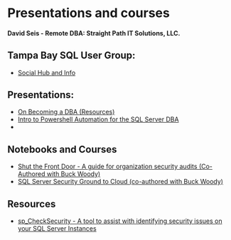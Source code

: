 # Presentations and courses 

#### David Seis -  Remote DBA:  Straight Path IT Solutions, LLC.

## Tampa Bay SQL User Group:

- [Social Hub and Info](aka.ms/TFAB)

## Presentations:

- [On Becoming a DBA (Resources)](https://github.com/David-Seis/Presentations/tree/main/On_Becoming_a_DBA)
- [Intro to Powershell Automation for the SQL Server DBA](https://github.com/David-Seis/Presentations/tree/main/Intro%20to%20PowerShell%20Automation%20for%20the%20SQL%20Server%20DBA%20(100))
- 

## Notebooks and Courses

- [Shut the Front Door - A guide for organization security audits (Co-Authored with Buck Woody)](https://github.com/BuckWoody/presentations/tree/master/shut_the_front_door)
- [SQL Server Security Ground to Cloud (co-authored with Buck Woody)](https://github.com/David-Seis/SecureYourAzureData)


## Resources

- [sp_CheckSecurity - A tool to assist with identifying security issues on your SQL Server Instances](https://straightpathsql.com/archives/2024/04/introducing-sp_checksecurity/)
